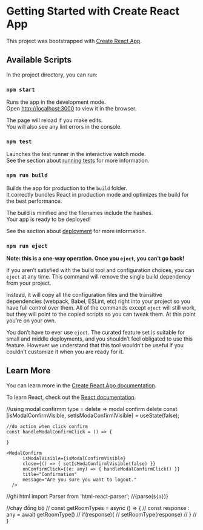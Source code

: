 # Getting Started with Create React App

This project was bootstrapped with [Create React App](https://github.com/facebook/create-react-app).

## Available Scripts

In the project directory, you can run:

### `npm start`

Runs the app in the development mode.\
Open [http://localhost:3000](http://localhost:3000) to view it in the browser.

The page will reload if you make edits.\
You will also see any lint errors in the console.

### `npm test`

Launches the test runner in the interactive watch mode.\
See the section about [running tests](https://facebook.github.io/create-react-app/docs/running-tests) for more information.

### `npm run build`

Builds the app for production to the `build` folder.\
It correctly bundles React in production mode and optimizes the build for the best performance.

The build is minified and the filenames include the hashes.\
Your app is ready to be deployed!

See the section about [deployment](https://facebook.github.io/create-react-app/docs/deployment) for more information.

### `npm run eject`

**Note: this is a one-way operation. Once you `eject`, you can’t go back!**

If you aren’t satisfied with the build tool and configuration choices, you can `eject` at any time. This command will remove the single build dependency from your project.

Instead, it will copy all the configuration files and the transitive dependencies (webpack, Babel, ESLint, etc) right into your project so you have full control over them. All of the commands except `eject` will still work, but they will point to the copied scripts so you can tweak them. At this point you’re on your own.

You don’t have to ever use `eject`. The curated feature set is suitable for small and middle deployments, and you shouldn’t feel obligated to use this feature. However we understand that this tool wouldn’t be useful if you couldn’t customize it when you are ready for it.

## Learn More

You can learn more in the [Create React App documentation](https://facebook.github.io/create-react-app/docs/getting-started).

To learn React, check out the [React documentation](https://reactjs.org/).

//using modal confirmm
    type = delete => modal confirm delete
    const [isModalConfirmVisible, setIsModaConfirmlVisible] = useState(false);

    //do action when click confirm
    const handleModalConfirmClick = () => {
      
    }

    <ModalConfirm
          isModalVisible={isModalConfirmVisible}
          close={() => { setIsModaConfirmlVisible(false) }}
          onConfirmClick={(e: any) => { handleModalConfirmClick() }}
          title="Confirmation"
          message="Are you sure you want to logout."
      />

//ghi html 
import Parser from 'html-react-parser';
//{parse(`${a}`)}


//chạy đồng bộ
// const getRoomTypes = async () => {
  //   const response : any = await getRoomType()
  //   if(response){
  //     setRoomType(response)
  //   }
  // } 